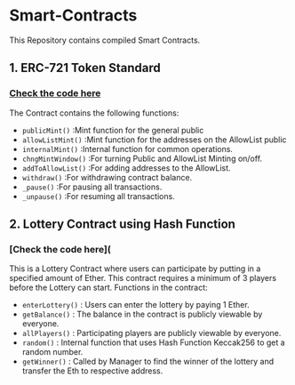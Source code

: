 # Smart-Contracts

This Repository contains compiled Smart Contracts.

## 1. ERC-721 Token Standard
### [Check the code here](https://github.com/varun-doshi/Smart-Contracts/blob/main/Vjacs.sol) <br/>
The Contract contains the following functions:
* `publicMint()` :Mint function for the general public
* `allowListMint()` :Mint function for the addresses on the AllowList public
* `internalMint()` :Internal function for common operations.
* `chngMintWindow()` :For turning Public and AllowList Minting on/off.
* `addToAllowList()` :For adding addresses to the AllowList.
* `withdraw()` :For withdrawing contract balance.
* `_pause()` :For pausing all transactions.
* `_unpause()` :For resuming all transactions.



## 2. Lottery Contract using Hash Function
### [Check the code here](
This is a Lottery Contract where users can participate by putting in a specified amount of Ether.
This contract requires a minimum of 3 players before the Lottery can start.
Functions in the contract:
* `enterLottery()` : Users can enter the lottery by paying 1 Ether.
* `getBalance()` : The balance in the contract is publicly viewable by everyone.
* `allPlayers()` : Participating players are publicly viewable by everyone.
* `random()` : Internal function that uses Hash Function Keccak256 to get a random number.
* `getWinner()` : Called by Manager to find the winner of the lottery and transfer the Eth to respective address.
